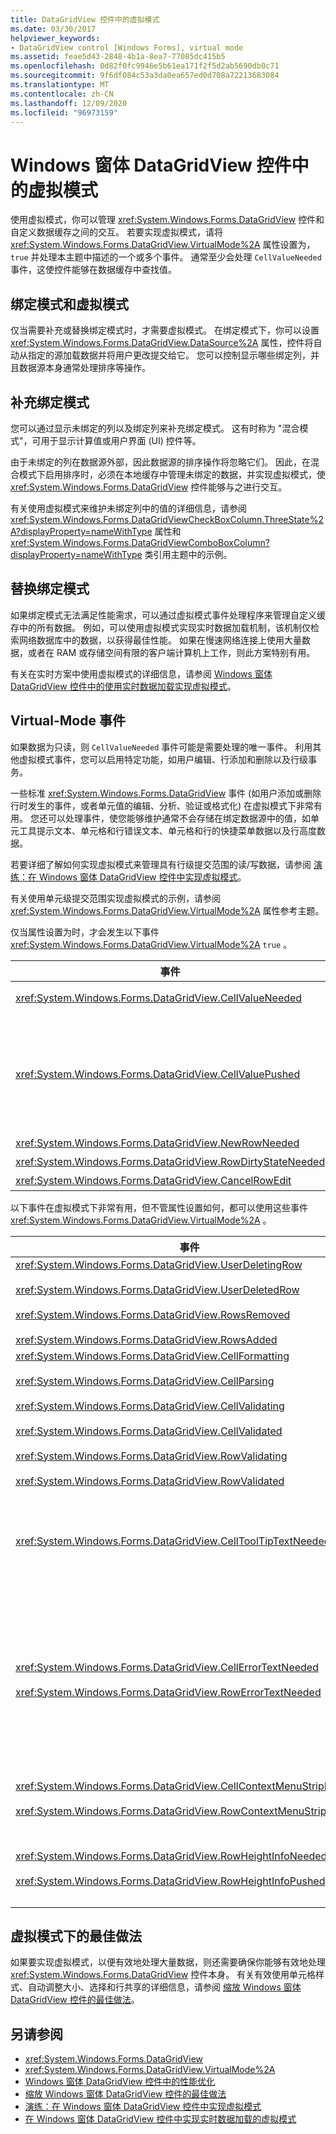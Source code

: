 ```yaml
---
title: DataGridView 控件中的虚拟模式
ms.date: 03/30/2017
helpviewer_keywords:
- DataGridView control [Windows Forms], virtual mode
ms.assetid: feae5d43-2848-4b1a-8ea7-77085dc415b5
ms.openlocfilehash: 0d82f0fc9946e5b61ea171f2f5d2ab5690db0c71
ms.sourcegitcommit: 9f6df084c53a3da0ea657ed0d708a72213683084
ms.translationtype: MT
ms.contentlocale: zh-CN
ms.lasthandoff: 12/09/2020
ms.locfileid: "96973159"
---
```

# <a name="virtual-mode-in-the-windows-forms-datagridview-control"></a>Windows 窗体 DataGridView 控件中的虚拟模式
使用虚拟模式，你可以管理 <xref:System.Windows.Forms.DataGridView> 控件和自定义数据缓存之间的交互。 若要实现虚拟模式，请将 <xref:System.Windows.Forms.DataGridView.VirtualMode%2A> 属性设置为， `true` 并处理本主题中描述的一个或多个事件。 通常至少会处理 `CellValueNeeded` 事件，这使控件能够在数据缓存中查找值。  
  
## <a name="bound-mode-and-virtual-mode"></a>绑定模式和虚拟模式  
 仅当需要补充或替换绑定模式时，才需要虚拟模式。 在绑定模式下，你可以设置 <xref:System.Windows.Forms.DataGridView.DataSource%2A> 属性，控件将自动从指定的源加载数据并将用户更改提交给它。 您可以控制显示哪些绑定列，并且数据源本身通常处理排序等操作。  
  
## <a name="supplementing-bound-mode"></a>补充绑定模式  
 您可以通过显示未绑定的列以及绑定列来补充绑定模式。 这有时称为 "混合模式"，可用于显示计算值或用户界面 (UI) 控件等。  
  
 由于未绑定的列在数据源外部，因此数据源的排序操作将忽略它们。 因此，在混合模式下启用排序时，必须在本地缓存中管理未绑定的数据，并实现虚拟模式，使 <xref:System.Windows.Forms.DataGridView> 控件能够与之进行交互。  
  
 有关使用虚拟模式来维护未绑定列中的值的详细信息，请参阅 <xref:System.Windows.Forms.DataGridViewCheckBoxColumn.ThreeState%2A?displayProperty=nameWithType> 属性和 <xref:System.Windows.Forms.DataGridViewComboBoxColumn?displayProperty=nameWithType> 类引用主题中的示例。  
  
## <a name="replacing-bound-mode"></a>替换绑定模式  
 如果绑定模式无法满足性能需求，可以通过虚拟模式事件处理程序来管理自定义缓存中的所有数据。 例如，可以使用虚拟模式实现实时数据加载机制，该机制仅检索网络数据库中的数据，以获得最佳性能。 如果在慢速网络连接上使用大量数据，或者在 RAM 或存储空间有限的客户端计算机上工作，则此方案特别有用。  
  
 有关在实时方案中使用虚拟模式的详细信息，请参阅 [Windows 窗体 DataGridView 控件中的使用实时数据加载实现虚拟模式](implementing-virtual-mode-jit-data-loading-in-the-datagrid.md)。  
  
## <a name="virtual-mode-events"></a>Virtual-Mode 事件  
 如果数据为只读，则 `CellValueNeeded` 事件可能是需要处理的唯一事件。 利用其他虚拟模式事件，您可以启用特定功能，如用户编辑、行添加和删除以及行级事务。  
  
 一些标准 <xref:System.Windows.Forms.DataGridView> 事件 (如用户添加或删除行时发生的事件，或者单元值的编辑、分析、验证或格式化) 在虚拟模式下非常有用。 您还可以处理事件，使您能够维护通常不会存储在绑定数据源中的值，如单元工具提示文本、单元格和行错误文本、单元格和行的快捷菜单数据以及行高度数据。  
  
 若要详细了解如何实现虚拟模式来管理具有行级提交范围的读/写数据，请参阅 [演练：在 Windows 窗体 DataGridView 控件中实现虚拟模式](implementing-virtual-mode-wf-datagridview-control.md)。  
  
 有关使用单元级提交范围实现虚拟模式的示例，请参阅 <xref:System.Windows.Forms.DataGridView.VirtualMode%2A> 属性参考主题。  
  
 仅当属性设置为时，才会发生以下事件 <xref:System.Windows.Forms.DataGridView.VirtualMode%2A> `true` 。  
  
|事件|描述|  
|-----------|-----------------|  
|<xref:System.Windows.Forms.DataGridView.CellValueNeeded>|由控件用于从数据缓存中检索要显示的单元值。 此事件仅在未绑定列中的单元格时发生。|  
|<xref:System.Windows.Forms.DataGridView.CellValuePushed>|由控件用于将单元格的用户输入提交到数据缓存。 此事件仅在未绑定列中的单元格时发生。<br /><br /> <xref:System.Windows.Forms.DataGridView.UpdateCellValue%2A>在事件处理程序外更改缓存的值时调用方法 <xref:System.Windows.Forms.DataGridView.CellValuePushed> ，以确保当前值显示在控件中，并应用当前有效的任何自动调整大小模式。|  
|<xref:System.Windows.Forms.DataGridView.NewRowNeeded>|由控件用来指示数据缓存中的新行需要。|  
|<xref:System.Windows.Forms.DataGridView.RowDirtyStateNeeded>|由控件用来确定某行是否有任何未提交的更改。|  
|<xref:System.Windows.Forms.DataGridView.CancelRowEdit>|由控件用来指示行应还原为其缓存的值。|  
  
 以下事件在虚拟模式下非常有用，但不管属性设置如何，都可以使用这些事件 <xref:System.Windows.Forms.DataGridView.VirtualMode%2A> 。  
  
|事件|说明|  
|------------|-----------------|  
|<xref:System.Windows.Forms.DataGridView.UserDeletingRow><br /><br /> <xref:System.Windows.Forms.DataGridView.UserDeletedRow><br /><br /> <xref:System.Windows.Forms.DataGridView.RowsRemoved><br /><br /> <xref:System.Windows.Forms.DataGridView.RowsAdded>|由控件用来指示删除或添加行的时间，从而使您可以相应地更新数据缓存。|  
|<xref:System.Windows.Forms.DataGridView.CellFormatting><br /><br /> <xref:System.Windows.Forms.DataGridView.CellParsing><br /><br /> <xref:System.Windows.Forms.DataGridView.CellValidating><br /><br /> <xref:System.Windows.Forms.DataGridView.CellValidated><br /><br /> <xref:System.Windows.Forms.DataGridView.RowValidating><br /><br /> <xref:System.Windows.Forms.DataGridView.RowValidated>|由控件用于设置显示的单元格值的格式，并用于分析和验证用户输入。|  
|<xref:System.Windows.Forms.DataGridView.CellToolTipTextNeeded>|当 <xref:System.Windows.Forms.DataGridView.DataSource%2A> 设置属性或属性为时，由控件用来检索单元工具提示文本 <xref:System.Windows.Forms.DataGridView.VirtualMode%2A> `true` 。<br /><br /> 仅当属性值为时，才会显示单元工具提示 <xref:System.Windows.Forms.DataGridView.ShowCellToolTips%2A> `true` 。|  
|<xref:System.Windows.Forms.DataGridView.CellErrorTextNeeded><br /><br /> <xref:System.Windows.Forms.DataGridView.RowErrorTextNeeded>|当 <xref:System.Windows.Forms.DataGridView.DataSource%2A> 设置属性或属性为时，由控件用来检索单元或行错误文本 <xref:System.Windows.Forms.DataGridView.VirtualMode%2A> `true` 。<br /><br /> 在 <xref:System.Windows.Forms.DataGridView.UpdateCellErrorText%2A> <xref:System.Windows.Forms.DataGridView.UpdateRowErrorText%2A> 更改单元或行错误文本时调用方法或方法，以确保在控件中显示当前值。<br /><br /> 当 <xref:System.Windows.Forms.DataGridView.ShowCellErrors%2A> 和 <xref:System.Windows.Forms.DataGridView.ShowRowErrors%2A> 属性值为时，将显示单元格和行错误标志符号 `true` 。|  
|<xref:System.Windows.Forms.DataGridView.CellContextMenuStripNeeded><br /><br /> <xref:System.Windows.Forms.DataGridView.RowContextMenuStripNeeded>|<xref:System.Windows.Forms.ContextMenuStrip>当控件 <xref:System.Windows.Forms.DataGridView.DataSource%2A> 属性已设置或 <xref:System.Windows.Forms.DataGridView.VirtualMode%2A> 属性为时，由控件用来检索单元或行 `true` 。|  
|<xref:System.Windows.Forms.DataGridView.RowHeightInfoNeeded><br /><br /> <xref:System.Windows.Forms.DataGridView.RowHeightInfoPushed>|由控件用来检索或存储数据缓存中的行高信息。 在 <xref:System.Windows.Forms.DataGridView.UpdateRowHeightInfo%2A> 事件处理程序外更改缓存行高度信息时调用方法 <xref:System.Windows.Forms.DataGridView.RowHeightInfoPushed> ，以确保在控件的显示中使用当前值。|  
  
## <a name="best-practices-in-virtual-mode"></a>虚拟模式下的最佳做法  
 如果要实现虚拟模式，以便有效地处理大量数据，则还需要确保你能够有效地处理 <xref:System.Windows.Forms.DataGridView> 控件本身。 有关有效使用单元格样式、自动调整大小、选择和行共享的详细信息，请参阅 [缩放 Windows 窗体 DataGridView 控件的最佳做法](best-practices-for-scaling-the-windows-forms-datagridview-control.md)。  
  
## <a name="see-also"></a>另请参阅

- <xref:System.Windows.Forms.DataGridView>
- <xref:System.Windows.Forms.DataGridView.VirtualMode%2A>
- [Windows 窗体 DataGridView 控件中的性能优化](performance-tuning-in-the-windows-forms-datagridview-control.md)
- [缩放 Windows 窗体 DataGridView 控件的最佳做法](best-practices-for-scaling-the-windows-forms-datagridview-control.md)
- [演练：在 Windows 窗体 DataGridView 控件中实现虚拟模式](implementing-virtual-mode-wf-datagridview-control.md)
- [在 Windows 窗体 DataGridView 控件中实现实时数据加载的虚拟模式](implementing-virtual-mode-jit-data-loading-in-the-datagrid.md)
